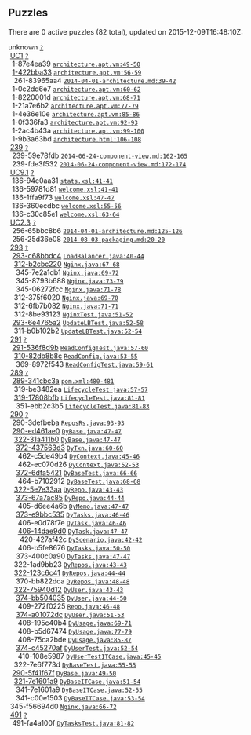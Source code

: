 ## Puzzles

There are 0 active puzzles (82 total), updated on 2015-12-09T16:48:10Z:


unknown [`?`](../blob/master/?)<br/>
&nbsp;[UC1](https://github.com/yegor256/thindeck/issues/1) [`?`](../blob/master/?)<br/>
&nbsp;&nbsp;1-87e4ea39 [`architecture.apt.vm:49-50`](../blob/master/src/site/apt/architecture.apt.vm#L49-L50)<br/>
&nbsp;&nbsp;[1-422bba33](https://github.com/yegor256/thindeck/issues/261) [`architecture.apt.vm:56-59`](../blob/master/src/site/apt/architecture.apt.vm#L56-L59)<br/>
&nbsp;&nbsp;&nbsp;261-83965aa4 [`2014-04-01-architecture.md:39-42`](../blob/master/src/jekyll/_posts/2014/apr/2014-04-01-architecture.md#L39-L42)<br/>
&nbsp;&nbsp;1-0c2dd6e7 [`architecture.apt.vm:60-62`](../blob/master/src/site/apt/architecture.apt.vm#L60-L62)<br/>
&nbsp;&nbsp;1-8220001d [`architecture.apt.vm:68-71`](../blob/master/src/site/apt/architecture.apt.vm#L68-L71)<br/>
&nbsp;&nbsp;1-21a7e6b2 [`architecture.apt.vm:77-79`](../blob/master/src/site/apt/architecture.apt.vm#L77-L79)<br/>
&nbsp;&nbsp;1-4e36e10e [`architecture.apt.vm:85-86`](../blob/master/src/site/apt/architecture.apt.vm#L85-L86)<br/>
&nbsp;&nbsp;1-0f336fa3 [`architecture.apt.vm:92-93`](../blob/master/src/site/apt/architecture.apt.vm#L92-L93)<br/>
&nbsp;&nbsp;1-2ac4b43a [`architecture.apt.vm:99-100`](../blob/master/src/site/apt/architecture.apt.vm#L99-L100)<br/>
&nbsp;&nbsp;1-9b3a63bd [`architecture.html:106-108`](../blob/master/target/site/architecture.html#L106-L108)<br/>
&nbsp;[239](https://github.com/yegor256/thindeck/issues/239) [`?`](../blob/master/?)<br/>
&nbsp;&nbsp;239-59e78fdb [`2014-06-24-component-view.md:162-165`](../blob/master/src/jekyll/_posts/2014/jun/2014-06-24-component-view.md#L162-L165)<br/>
&nbsp;&nbsp;239-fde3f532 [`2014-06-24-component-view.md:172-174`](../blob/master/src/jekyll/_posts/2014/jun/2014-06-24-component-view.md#L172-L174)<br/>
&nbsp;[UC9.1](https://github.com/yegor256/thindeck/issues/136) [`?`](../blob/master/?)<br/>
&nbsp;&nbsp;136-94e0aa31 [`stats.xsl:41-41`](../blob/master/thindeck-cockpit/src/main/webapp/xsl/stats.xsl#L41-L41)<br/>
&nbsp;&nbsp;136-59781d81 [`welcome.xsl:41-41`](../blob/master/thindeck-cockpit/src/main/webapp/xsl/welcome.xsl#L41-L41)<br/>
&nbsp;&nbsp;136-1ffa9f73 [`welcome.xsl:47-47`](../blob/master/thindeck-cockpit/src/main/webapp/xsl/welcome.xsl#L47-L47)<br/>
&nbsp;&nbsp;136-360ecdbc [`welcome.xsl:55-56`](../blob/master/thindeck-cockpit/src/main/webapp/xsl/welcome.xsl#L55-L56)<br/>
&nbsp;&nbsp;136-c30c85e1 [`welcome.xsl:63-64`](../blob/master/thindeck-cockpit/src/main/webapp/xsl/welcome.xsl#L63-L64)<br/>
&nbsp;[UC2.3](https://github.com/yegor256/thindeck/issues/256) [`?`](../blob/master/?)<br/>
&nbsp;&nbsp;256-65bbc8b6 [`2014-04-01-architecture.md:125-126`](../blob/master/src/jekyll/_posts/2014/apr/2014-04-01-architecture.md#L125-L126)<br/>
&nbsp;&nbsp;256-25d36e08 [`2014-08-03-packaging.md:20-20`](../blob/master/src/jekyll/_posts/2014/aug/2014-08-03-packaging.md#L20-L20)<br/>
&nbsp;[293](https://github.com/yegor256/thindeck/issues/293) [`?`](../blob/master/?)<br/>
&nbsp;&nbsp;[293-c68bbdc4](https://github.com/yegor256/thindeck/issues/312) [`LoadBalancer.java:40-44`](../blob/master/src/main/java/com/thindeck/steps/LoadBalancer.java#L40-L44)<br/>
&nbsp;&nbsp;&nbsp;[312-b2cbc220](https://github.com/yegor256/thindeck/issues/345) [`Nginx.java:67-68`](../blob/master/src/main/java/com/thindeck/steps/Nginx.java#L67-L68)<br/>
&nbsp;&nbsp;&nbsp;&nbsp;345-7e2a1db1 [`Nginx.java:69-72`](../blob/master/src/main/java/com/thindeck/steps/Nginx.java#L69-L72)<br/>
&nbsp;&nbsp;&nbsp;&nbsp;345-8793b688 [`Nginx.java:73-79`](../blob/master/src/main/java/com/thindeck/steps/Nginx.java#L73-L79)<br/>
&nbsp;&nbsp;&nbsp;&nbsp;345-06272fcc [`Nginx.java:71-78`](../blob/master/src/main/java/com/thindeck/steps/Nginx.java#L71-L78)<br/>
&nbsp;&nbsp;&nbsp;312-375f6020 [`Nginx.java:69-70`](../blob/master/src/main/java/com/thindeck/steps/Nginx.java#L69-L70)<br/>
&nbsp;&nbsp;&nbsp;312-6fb7b082 [`Nginx.java:71-71`](../blob/master/src/main/java/com/thindeck/steps/Nginx.java#L71-L71)<br/>
&nbsp;&nbsp;&nbsp;312-8be93123 [`NginxTest.java:51-52`](../blob/master/src/test/java/com/thindeck/steps/NginxTest.java#L51-L52)<br/>
&nbsp;&nbsp;[293-6e4765a2](https://github.com/yegor256/thindeck/issues/311) [`UpdateLBTest.java:52-58`](../blob/master/src/test/java/com/thindeck/steps/UpdateLBTest.java#L52-L58)<br/>
&nbsp;&nbsp;&nbsp;311-b0b102b2 [`UpdateLBTest.java:52-54`](../blob/master/src/test/java/com/thindeck/steps/UpdateLBTest.java#L52-L54)<br/>
&nbsp;[291](https://github.com/yegor256/thindeck/issues/291) [`?`](../blob/master/?)<br/>
&nbsp;&nbsp;[291-536f8d9b](https://github.com/yegor256/thindeck/issues/310) [`ReadConfigTest.java:57-60`](../blob/master/src/test/java/com/thindeck/steps/ReadConfigTest.java#L57-L60)<br/>
&nbsp;&nbsp;&nbsp;[310-82db8b8c](https://github.com/yegor256/thindeck/issues/369) [`ReadConfig.java:53-55`](../blob/master/src/main/java/com/thindeck/steps/ReadConfig.java#L53-L55)<br/>
&nbsp;&nbsp;&nbsp;&nbsp;369-8972f543 [`ReadConfigTest.java:59-61`](../blob/master/src/test/java/com/thindeck/steps/ReadConfigTest.java#L59-L61)<br/>
&nbsp;[289](https://github.com/yegor256/thindeck/issues/289) [`?`](../blob/master/?)<br/>
&nbsp;&nbsp;[289-341cbc3a](https://github.com/yegor256/thindeck/issues/319) [`pom.xml:480-481`](../blob/master/pom.xml#L480-L481)<br/>
&nbsp;&nbsp;&nbsp;319-be3482ea [`LifecycleTest.java:57-57`](../blob/master/src/test/java/com/thindeck/life/LifecycleTest.java#L57-L57)<br/>
&nbsp;&nbsp;&nbsp;[319-17808bfb](https://github.com/yegor256/thindeck/issues/351) [`LifecycleTest.java:81-81`](../blob/master/src/test/java/com/thindeck/life/LifecycleTest.java#L81-L81)<br/>
&nbsp;&nbsp;&nbsp;&nbsp;351-ebb2c3b5 [`LifecycleTest.java:81-83`](../blob/master/src/test/java/com/thindeck/life/LifecycleTest.java#L81-L83)<br/>
&nbsp;[290](https://github.com/yegor256/thindeck/issues/290) [`?`](../blob/master/?)<br/>
&nbsp;&nbsp;290-3defbeba [`ReposRs.java:93-93`](../blob/master/src/main/java/com/thindeck/cockpit/ReposRs.java#L93-L93)<br/>
&nbsp;&nbsp;[290-ed461ae0](https://github.com/yegor256/thindeck/issues/322) [`DyBase.java:47-47`](../blob/master/src/main/java/com/thindeck/dynamo/DyBase.java#L47-L47)<br/>
&nbsp;&nbsp;&nbsp;[322-31a411b0](https://github.com/yegor256/thindeck/issues/372) [`DyBase.java:47-47`](../blob/master/src/main/java/com/thindeck/dynamo/DyBase.java#L47-L47)<br/>
&nbsp;&nbsp;&nbsp;&nbsp;[372-437563d3](https://github.com/yegor256/thindeck/issues/462) [`DyTxn.java:60-60`](../blob/master/src/main/java/com/thindeck/dynamo/DyTxn.java#L60-L60)<br/>
&nbsp;&nbsp;&nbsp;&nbsp;&nbsp;462-c5de49b4 [`DyContext.java:45-46`](../blob/master/src/main/java/com/thindeck/dynamo/DyContext.java#L45-L46)<br/>
&nbsp;&nbsp;&nbsp;&nbsp;&nbsp;462-ec070d26 [`DyContext.java:52-53`](../blob/master/src/main/java/com/thindeck/dynamo/DyContext.java#L52-L53)<br/>
&nbsp;&nbsp;&nbsp;&nbsp;[372-6dfa5421](https://github.com/yegor256/thindeck/issues/464) [`DyBaseTest.java:66-66`](../blob/master/src/test/java/com/thindeck/dynamo/DyBaseTest.java#L66-L66)<br/>
&nbsp;&nbsp;&nbsp;&nbsp;&nbsp;464-b7102912 [`DyBaseTest.java:68-68`](../blob/master/src/test/java/com/thindeck/dynamo/DyBaseTest.java#L68-L68)<br/>
&nbsp;&nbsp;&nbsp;[322-5e7e33aa](https://github.com/yegor256/thindeck/issues/373) [`DyRepo.java:43-43`](../blob/master/src/main/java/com/thindeck/dynamo/DyRepo.java#L43-L43)<br/>
&nbsp;&nbsp;&nbsp;&nbsp;[373-67a7ac85](https://github.com/yegor256/thindeck/issues/405) [`DyRepo.java:44-44`](../blob/master/src/main/java/com/thindeck/dynamo/DyRepo.java#L44-L44)<br/>
&nbsp;&nbsp;&nbsp;&nbsp;&nbsp;405-d6ee4a6b [`DyMemo.java:47-47`](../blob/master/src/main/java/com/thindeck/dynamo/DyMemo.java#L47-L47)<br/>
&nbsp;&nbsp;&nbsp;&nbsp;[373-e9bbc535](https://github.com/yegor256/thindeck/issues/406) [`DyTasks.java:46-46`](../blob/master/src/main/java/com/thindeck/dynamo/DyTasks.java#L46-L46)<br/>
&nbsp;&nbsp;&nbsp;&nbsp;&nbsp;406-e0d78f7e [`DyTask.java:46-46`](../blob/master/src/main/java/com/thindeck/dynamo/DyTask.java#L46-L46)<br/>
&nbsp;&nbsp;&nbsp;&nbsp;&nbsp;[406-14dae9d0](https://github.com/yegor256/thindeck/issues/420) [`DyTask.java:47-47`](../blob/master/src/main/java/com/thindeck/dynamo/DyTask.java#L47-L47)<br/>
&nbsp;&nbsp;&nbsp;&nbsp;&nbsp;&nbsp;420-427af42c [`DyScenario.java:42-42`](../blob/master/src/main/java/com/thindeck/dynamo/DyScenario.java#L42-L42)<br/>
&nbsp;&nbsp;&nbsp;&nbsp;&nbsp;406-b5fe8676 [`DyTasks.java:50-50`](../blob/master/src/main/java/com/thindeck/dynamo/DyTasks.java#L50-L50)<br/>
&nbsp;&nbsp;&nbsp;&nbsp;373-400c0a90 [`DyTasks.java:47-47`](../blob/master/src/main/java/com/thindeck/dynamo/DyTasks.java#L47-L47)<br/>
&nbsp;&nbsp;&nbsp;322-1ad9bb23 [`DyRepos.java:43-43`](../blob/master/src/main/java/com/thindeck/dynamo/DyRepos.java#L43-L43)<br/>
&nbsp;&nbsp;&nbsp;[322-123c6c41](https://github.com/yegor256/thindeck/issues/370) [`DyRepos.java:44-44`](../blob/master/src/main/java/com/thindeck/dynamo/DyRepos.java#L44-L44)<br/>
&nbsp;&nbsp;&nbsp;&nbsp;370-bb822dca [`DyRepos.java:48-48`](../blob/master/src/main/java/com/thindeck/dynamo/DyRepos.java#L48-L48)<br/>
&nbsp;&nbsp;&nbsp;[322-75940d12](https://github.com/yegor256/thindeck/issues/374) [`DyUser.java:43-43`](../blob/master/src/main/java/com/thindeck/dynamo/DyUser.java#L43-L43)<br/>
&nbsp;&nbsp;&nbsp;&nbsp;[374-bb504035](https://github.com/yegor256/thindeck/issues/409) [`DyUser.java:44-50`](../blob/master/src/main/java/com/thindeck/dynamo/DyUser.java#L44-L50)<br/>
&nbsp;&nbsp;&nbsp;&nbsp;&nbsp;409-272f0225 [`Repo.java:46-48`](../blob/master/src/main/java/com/thindeck/api/Repo.java#L46-L48)<br/>
&nbsp;&nbsp;&nbsp;&nbsp;[374-a01072dc](https://github.com/yegor256/thindeck/issues/408) [`DyUser.java:51-53`](../blob/master/src/main/java/com/thindeck/dynamo/DyUser.java#L51-L53)<br/>
&nbsp;&nbsp;&nbsp;&nbsp;&nbsp;408-195c40b4 [`DyUsage.java:69-71`](../blob/master/src/main/java/com/thindeck/dynamo/DyUsage.java#L69-L71)<br/>
&nbsp;&nbsp;&nbsp;&nbsp;&nbsp;408-b5d67474 [`DyUsage.java:77-79`](../blob/master/src/main/java/com/thindeck/dynamo/DyUsage.java#L77-L79)<br/>
&nbsp;&nbsp;&nbsp;&nbsp;&nbsp;408-75ca2bde [`DyUsage.java:85-87`](../blob/master/src/main/java/com/thindeck/dynamo/DyUsage.java#L85-L87)<br/>
&nbsp;&nbsp;&nbsp;&nbsp;[374-c45270af](https://github.com/yegor256/thindeck/issues/410) [`DyUserTest.java:52-54`](../blob/master/src/test/java/com/thindeck/dynamo/DyUserTest.java#L52-L54)<br/>
&nbsp;&nbsp;&nbsp;&nbsp;&nbsp;410-108e5987 [`DyUserTestITCase.java:45-45`](../blob/master/src/test/java/com/thindeck/dynamo/DyUserTestITCase.java#L45-L45)<br/>
&nbsp;&nbsp;&nbsp;322-7e6f773d [`DyBaseTest.java:55-55`](../blob/master/src/test/java/com/thindeck/dynamo/DyBaseTest.java#L55-L55)<br/>
&nbsp;&nbsp;[290-5f41f67f](https://github.com/yegor256/thindeck/issues/321) [`DyBase.java:49-50`](../blob/master/src/main/java/com/thindeck/dynamo/DyBase.java#L49-L50)<br/>
&nbsp;&nbsp;&nbsp;[321-7e1601a9](https://github.com/yegor256/thindeck/issues/341) [`DyBaseITCase.java:51-54`](../blob/master/src/test/java/dynamo/DyBaseITCase.java#L51-L54)<br/>
&nbsp;&nbsp;&nbsp;&nbsp;341-7e1601a9 [`DyBaseITCase.java:52-55`](../blob/master/src/test/java/dynamo/DyBaseITCase.java#L52-L55)<br/>
&nbsp;&nbsp;&nbsp;&nbsp;341-c00e1503 [`DyBaseITCase.java:53-54`](../blob/master/src/test/java/dynamo/DyBaseITCase.java#L53-L54)<br/>
&nbsp;345-f56694d0 [`Nginx.java:66-72`](../blob/master/src/main/java/com/thindeck/steps/Nginx.java#L66-L72)<br/>
&nbsp;[491](https://github.com/yegor256/thindeck/issues/491) [`?`](../blob/master/?)<br/>
&nbsp;&nbsp;491-fa4a100f [`DyTasksTest.java:81-82`](../blob/master/src/test/java/com/thindeck/dynamo/DyTasksTest.java#L81-L82)<br/>